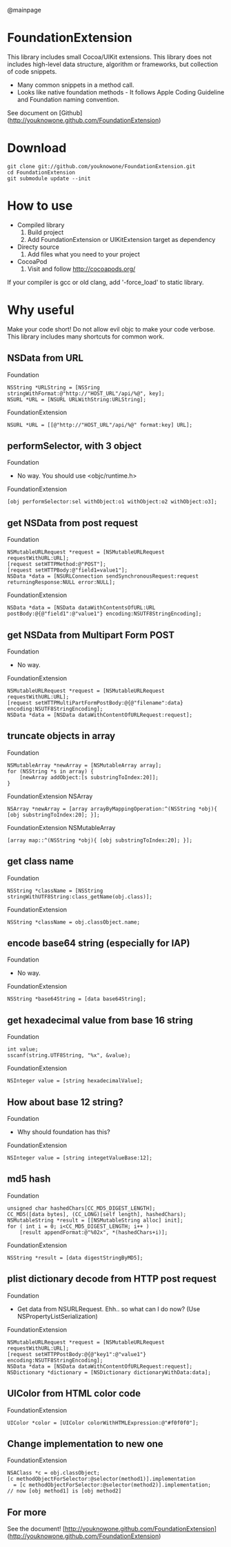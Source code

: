 @mainpage

# FoundationExtension
This library includes small Cocoa/UIKit extensions. This library does not includes high-level data structure, algorithm or frameworks, but collection of code snippets.

 * Many common snippets in a method call.
 * Looks like native foundation methods - It follows Apple Coding Guideline and Foundation naming convention. 

See document on [Github] (http://youknowone.github.com/FoundationExtension)

# Download

    git clone git://github.com/youknowone/FoundationExtension.git
    cd FoundationExtension
    git submodule update --init

# How to use
* Compiled library
  1. Build project
  2. Add FoundationExtension or UIKitExtension target as dependency
* Directy source
  1. Add files what you need to your project
* CocoaPod
  1. Visit and follow http://cocoapods.org/

If your compiler is gcc or old clang, add '-force\_load' to static library.

# Why useful
Make your code short! Do not allow evil objc to make your code verbose.
This library includes many shortcuts for common work.

## NSData from URL
Foundation

    NSString *URLString = [NSSring stringWithFormat:@"http://"HOST_URL"/api/%@", key];
    NSURL *URL = [NSURL URLWithString:URLString];

FoundationExtension

    NSURL *URL = [[@"http://"HOST_URL"/api/%@" format:key] URL];

## performSelector, with 3 object
Foundation
  * No way. You should use <objc/runtime.h>

FoundationExtension

    [obj performSelector:sel withObject:o1 withObject:o2 withObject:o3];

## get NSData from post request
Foundation

    NSMutableURLRequest *request = [NSMutableURLRequest requestWithURL:URL];
    [request setHTTPMethod:@"POST"];
    [request setHTTPBody:@"field1=value1"];
    NSData *data = [NSURLConnection sendSynchronousRequest:request returningResponse:NULL error:NULL];
    
FoundationExtension

    NSData *data = [NSData dataWithContentsOfURL:URL postBody:@{@"field1":@"value1"} encoding:NSUTF8StringEncoding];
    
## get NSData from Multipart Form POST
Foundation
  * No way.

FoundationExtension

    NSMutableURLRequest *request = [NSMutableURLRequest requestWithURL:URL];
    [request setHTTPMultiPartFormPostBody:@{@"filename":data} encoding:NSUTF8StringEncoding];
    NSData *data = [NSData dataWithContentOfURLRequest:request];

## truncate objects in array
Foundation

    NSMutableArray *newArray = [NSMutableArray array];
    for (NSString *s in array) {
        [newArray addObject:[s substringToIndex:20]];
    }

FoundationExtension NSArray

    NSArray *newArray = [array arrayByMappingOperation:^(NSString *obj){ [obj substringToIndex:20]; }];

FoundationExtension NSMutableArray

    [array map::^(NSString *obj){ [obj substringToIndex:20]; }];

## get class name
Foundation

    NSString *className = [NSString stringWithUTF8String:class_getName(obj.class)];
    
FoundationExtension

    NSString *className = obj.classObject.name;
    
## encode base64 string (especially for IAP)
Foundation
  * No way.

FoundationExtension

    NSString *base64String = [data base64String];
    
## get hexadecimal value from base 16 string
Foundation

    int value;
    sscanf(string.UTF8String, "%x", &value);

FoundationExtension

    NSInteger value = [string hexadecimalValue];
    
## How about base 12 string?
Foundation
  * Why should foundation has this?

FoundationExtension

    NSInteger value = [string integetValueBase:12];

## md5 hash
Foundation

    unsigned char hashedChars[CC_MD5_DIGEST_LENGTH];
    CC_MD5([data bytes], (CC_LONG)[self length], hashedChars);
    NSMutableString *result = [[NSMutableString alloc] init];
    for ( int i = 0; i<CC_MD5_DIGEST_LENGTH; i++ )
        [result appendFormat:@"%02x", *(hashedChars+i)];
    
FoundationExtension

    NSString *result = [data digestStringByMD5];
    
## plist dictionary decode from HTTP post request
Foundation
  * Get data from NSURLRequest. Ehh.. so what can I do now? (Use NSPropertyListSerialization)

FoundationExtension

    NSMutableURLRequest *request = [NSMutableURLRequest requestWithURL:URL];
    [request setHTTPPostBody:@{@"key1":@"value1"} encoding:NSUTF8StringEncoding];
    NSData *data = [NSData dataWithContentOfURLRequest:request];
    NSDictionary *dictionary = [NSDictionary dictionaryWithData:data];
    
## UIColor from HTML color code
FoundationExtension
    
    UIColor *color = [UIColor colorWithHTMLExpression:@"#f0f0f0"];

## Change implementation to new one
FoundationExtension

    NSAClass *c = obj.classObject;
    [c methodObjectForSelector:@selector(method1)].implementation
      = [c methodObjectForSelector:@selector(method2)].implementation;
    // now [obj method1] is [obj method2]

## For more
See the document! [http://youknowone.github.com/FoundationExtension] (http://youknowone.github.com/FoundationExtension)
